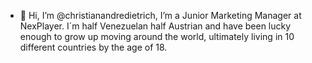 - 👋 Hi, I’m @christianandredietrich, I’m a Junior Marketing Manager at NexPlayer. I´m half Venezuelan half Austrian and have been lucky enough to grow up moving around the world, ultimately living in 10 different countries by the age of 18.

<!---
christianandredietrich/christianandredietrich is a ✨ special ✨ repository because its `README.md` (this file) appears on your GitHub profile.
You can click the Preview link to take a look at your changes.
--->
